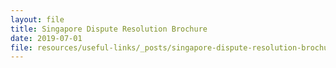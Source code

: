 ```yaml
---
layout: file
title: Singapore Dispute Resolution Brochure
date: 2019-07-01
file: resources/useful-links/_posts/singapore-dispute-resolution-brochure-july-2019.pdf
---
```



